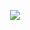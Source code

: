 <p align="center">
  <img src="https://i.kym-cdn.com/photos/images/original/001/505/718/136.jpg">
</p>
